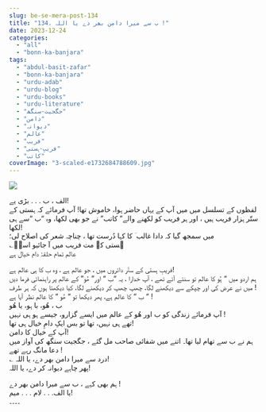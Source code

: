 ```yaml
---
slug: be-se-mera-post-134
title: "134. ب سے میرا دامن بھر دے یا اللہ !"
date: 2023-12-24
categories: 
  - "all"
  - "bonn-ka-banjara"
tags: 
  - "abdul-basit-zafar"
  - "bonn-ka-banjara"
  - "urdu-adab"
  - "urdu-blog"
  - "urdu-books"
  - "urdu-literature"
  - "جگجیت-سنگھ"
  - "دامن"
  - "دیوانہ"
  - "عالم"
  - "فریب"
  - "فریبِ-ہستی"
  - "کاتب"
coverImage: "3-scaled-e1732684788609.jpg"
---
```


![](images/134-200x300.jpg)

الف ، ب . . . بڑی یے!  
لفظوں کے تسلسل میں میں آپ کے یہاں حاضر ہوا، خاموش تھا! آپ فرمائے کہ ہستی کے ستّر ہزار فریب ہیں ، اور ہر فریب کو لکھنے والے” کاتب” نے جو بھی لکھا، وہ “ب “سے ہی لکھا!  
میں سمجھ گیا کہ دادا غالب ؔ کا کہا دُرست تھا ، چناچہ شعر کی اصلاح لی؛  
؎ہستی کے مت فریب میں آ جائیو اسدؔ  
عالم تمام حلقۂ دام خیال ہے

فریبِ ہستی کے ستّر دائروں میں ، جو عالم ہے ، وہ ب کا ہی عالم ہے!  
ہم اردو میں “ ہُو کا عالم تو سنتے آئے تھے ، آپ خدارا ، یہ “ب “ اور” ھُو” کے عالم پر راہنمائی فرما دیں ! میں نے عرض کی اور چپکے سے دیکھنے لگا، چھپ چھپ کر دیکھنے لگا، کیا دیکھتا ہوں کہ ہر طرف “ ب “ کا عالم ہے، پھر دیکھا تو “ ھُو “ کا عالم نظر آیا ہے !  
ب ، ھُو، با ہو، یا ھُو  
آپ فرمائے زندگی کو ب اور ھُو کے عالم میں ایسے گزارو، جیسے ہو ہی نہیں !  
تھے ہی نہیں، تھا تو بس ایکِ دامِ خیال ہی تھا!  
آپ کے خیال کا دامن!  
ہم نے ب سے تھام لیا تھا۔ اتنے میں شفائی صاحب مل گئے ، جگجیت سنگھ کی آواز میں دعا مانگ رہے تھے !  
؎ درد سے میرا دامن بھر دے، یا اللہ!  
پھر چاہے دیوانہ کر دے، یا اللہ!

ہم بھی کہے ، ب سے میرا دامن بھر دے !  
یا الف. . . لام . . . میم!  
۔۔۔۔
